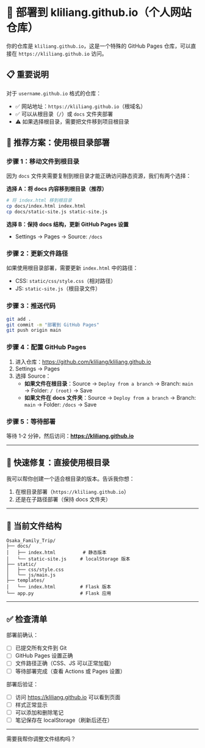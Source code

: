 # 🚀 部署到 kliliang.github.io（个人网站仓库）

你的仓库是 `kliliang.github.io`，这是一个特殊的 GitHub Pages 仓库，可以直接在 `https://kliliang.github.io` 访问。

## 📋 重要说明

对于 `username.github.io` 格式的仓库：
- ✅ 网站地址：`https://kliliang.github.io`（根域名）
- ✅ 可以从根目录（`/`）或 `docs` 文件夹部署
- ⚠️ 如果选择根目录，需要把文件移到项目根目录

## 🎯 推荐方案：使用根目录部署

### 步骤 1：移动文件到根目录

因为 `docs` 文件夹需要复制到根目录才能正确访问静态资源，我们有两个选择：

**选择 A：将 docs 内容移到根目录（推荐）**
```bash
# 将 index.html 移到根目录
cp docs/index.html index.html
cp docs/static-site.js static-site.js
```

**选择 B：保持 docs 结构，更新 GitHub Pages 设置**
- Settings → Pages → Source: `/docs`

### 步骤 2：更新文件路径

如果使用根目录部署，需要更新 `index.html` 中的路径：
- CSS: `static/css/style.css`（相对路径）
- JS: `static-site.js`（根目录文件）

### 步骤 3：推送代码

```bash
git add .
git commit -m "部署到 GitHub Pages"
git push origin main
```

### 步骤 4：配置 GitHub Pages

1. 进入仓库：https://github.com/kliliang/kliliang.github.io
2. Settings → Pages
3. 选择 Source：
   - **如果文件在根目录**：Source → `Deploy from a branch` → Branch: `main` → Folder: `/ (root)` → Save
   - **如果文件在 docs 文件夹**：Source → `Deploy from a branch` → Branch: `main` → Folder: `/docs` → Save

### 步骤 5：等待部署

等待 1-2 分钟，然后访问：**https://kliliang.github.io**

---

## 🔧 快速修复：直接使用根目录

我可以帮你创建一个适合根目录的版本。告诉我你想：
1. 在根目录部署（`https://kliliang.github.io`）
2. 还是在子路径部署（保持 docs 文件夹）

---

## 📁 当前文件结构

```
Osaka_Family_Trip/
├── docs/
│   ├── index.html          # 静态版本
│   └── static-site.js     # localStorage 版本
├── static/
│   ├── css/style.css
│   └── js/main.js
├── templates/
│   └── index.html         # Flask 版本
└── app.py                 # Flask 应用
```

---

## ✅ 检查清单

部署前确认：
- [ ] 已提交所有文件到 Git
- [ ] GitHub Pages 设置正确
- [ ] 文件路径正确（CSS、JS 可以正常加载）
- [ ] 等待部署完成（查看 Actions 或 Pages 设置）

部署后验证：
- [ ] 访问 https://kliliang.github.io 可以看到页面
- [ ] 样式正常显示
- [ ] 可以添加和删除笔记
- [ ] 笔记保存在 localStorage（刷新后还在）

---

需要我帮你调整文件结构吗？

